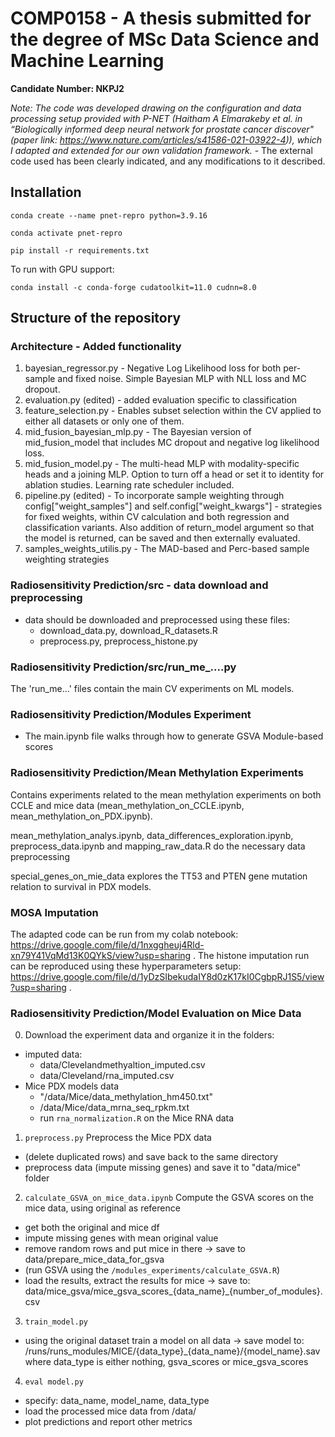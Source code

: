 # COMP0158 - A thesis submitted for the degree of MSc Data Science and Machine Learning

**Candidate Number: NKPJ2**

_Note: The code was developed drawing on the configuration and data processing setup provided with P-NET (Haitham A Elmarakeby et al. in “Biologically informed deep neural network for prostate cancer discover" (paper link: https://www.nature.com/articles/s41586-021-03922-4)), which I adapted and extended for our own validation framework._ - The external code used has been clearly indicated, and any modifications to it described.


## Installation

```
conda create --name pnet-repro python=3.9.16
```
```
conda activate pnet-repro
```
```
pip install -r requirements.txt
```
To run with GPU support:
```
conda install -c conda-forge cudatoolkit=11.0 cudnn=8.0
```


## Structure of the repository

### Architecture - Added functionality
1. bayesian_regressor.py - Negative Log Likelihood loss for both per-sample and fixed noise. Simple Bayesian MLP with NLL loss and MC dropout.
2. evaluation.py (edited) - added evaluation specific to classification
4. feature_selection.py - Enables subset selection within the CV applied to either all datasets or only one of them.
5. mid_fusion_bayesian_mlp.py - The Bayesian version of mid_fusion_model that includes MC dropout and negative log likelihood loss.
6. mid_fusion_model.py - The multi-head MLP with modality-specific heads and a joining MLP. Option to turn off a head or set it to identity for ablation studies. Learning rate scheduler included.
7. pipeline.py (edited) - To incorporate sample weighting through config["weight_samples"] and self.config["weight_kwargs"] - strategies for fixed weights, within CV calculation and both regression and classification variants. Also addition of return_model argument so that the model is returned, can be saved and then externally evaluated.
8. samples_weights_utilis.py - The MAD-based and Perc-based sample weighting strategies


### Radiosensitivity Prediction/src - data download and preprocessing
* data should be downloaded and preprocessed using these files:
   * download_data.py, download_R_datasets.R
   * preprocess.py, preprocess_histone.py

### Radiosensitivity Prediction/src/run_me_....py
The 'run_me...' files contain the main CV experiments on ML models.
  
### Radiosensitivity Prediction/Modules Experiment
* The main.ipynb file walks through how to generate GSVA Module-based scores

### Radiosensitivity Prediction/Mean Methylation Experiments
Contains experiments related to the mean methylation experiments on both CCLE and mice data (mean_methylation_on_CCLE.ipynb, mean_methylation_on_PDX.ipynb).

mean_methylation_analys.ipynb, data_differences_exploration.ipynb, preprocess_data.ipynb and mapping_raw_data.R do the necessary data preprocessing

special_genes_on_mie_data explores the TT53 and PTEN gene mutation relation to survival in PDX models.

### MOSA Imputation
The adapted code can be run from my colab notebook: https://drive.google.com/file/d/1nxggheuj4Rld-xn79Y41VqMd13K0QYkS/view?usp=sharing . The histone imputation run can be reproduced using these hyperparameters setup: https://drive.google.com/file/d/1yDzSIbekudaIY8d0zK17kI0CgbpRJ1S5/view?usp=sharing .

### Radiosensitivity Prediction/Model Evaluation on Mice Data

0. Download the experiment data and organize it in the folders:
* imputed data:
    * data/Clevelandmethyaltion_imputed.csv
    * data/Cleveland/rna_imputed.csv
* Mice PDX models data
    * "/data/Mice/data_methylation_hm450.txt"
    * /data/Mice/data_mrna_seq_rpkm.txt
    * run `rna_normalization.R` on the Mice RNA data

1. `preprocess.py` Preprocess the Mice PDX data
* (delete duplicated rows) and save back to the same directory
* preprocess data (impute missing genes) and save it to "data/mice" folder

2. `calculate_GSVA_on_mice_data.ipynb` Compute the GSVA scores on the mice data, using original as reference
* get both the original and mice df
* impute missing genes with mean original value
* remove random rows and put mice in there
-> save to data/prepare_mice_data_for_gsva
* (run GSVA using the `/modules_experiments/calculate_GSVA.R`)
* load the results, extract the results for mice
-> save to: data/mice_gsva/mice_gsva_scores_{data_name}_{number_of_modules}.csv

3. `train_model.py`
* using the original dataset train a model on all data
-> save model to: /runs/runs_modules/MICE/{data_type}_{data_name}/{model_name}.sav
where data_type is either nothing, gsva_scores or mice_gsva_scores

4. `eval model.py`
* specify: data_name, model_name, data_type
* load the processed mice data from /data/
* plot predictions and report other metrics

